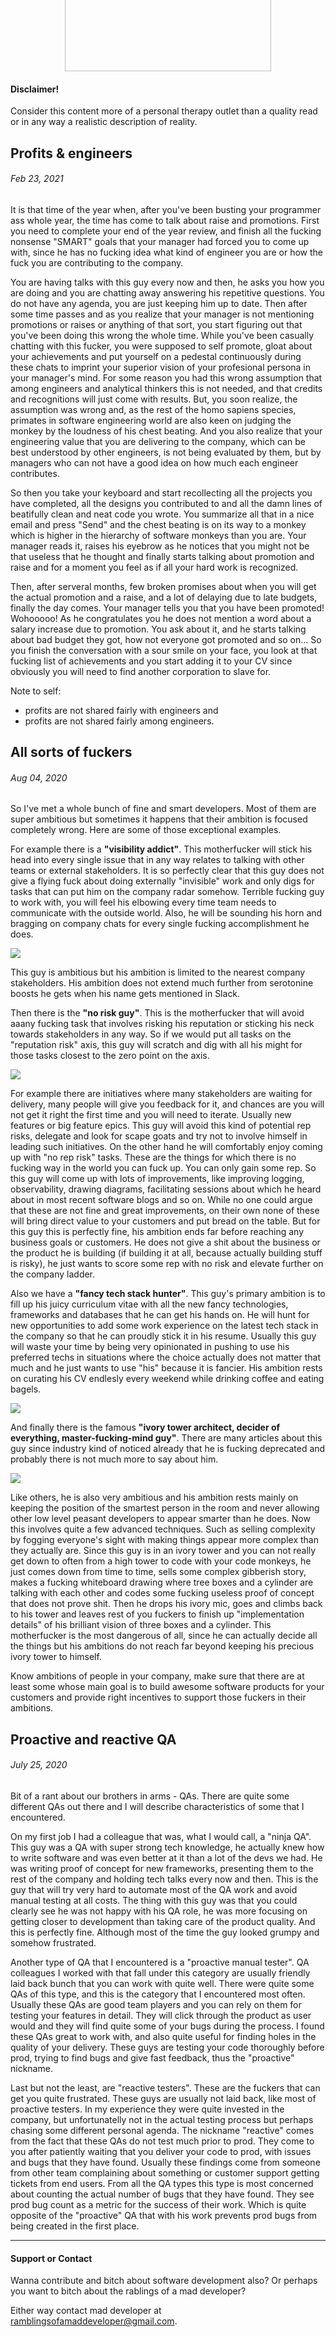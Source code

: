 <script async src="https://www.googletagmanager.com/gtag/js?id=G-KHJXLNRRT3"></script>
<script>
  window.dataLayer = window.dataLayer || [];
  function gtag(){dataLayer.push(arguments);}
  gtag('js', new Date());

  gtag('config', 'G-KHJXLNRRT3');
</script>

<img
	src="mad_developer.png"
	width="330"
	height="190"
	style="margin-top: -10em; display: block; margin-left :auto; margin-right: auto; box-shadow: none;"/>

#### Disclaimer!
Consider this content more of a personal therapy outlet than a quality read or in any way a realistic description of
reality.

## Profits & engineers
###### Feb 23, 2021

It is that time of the year when, after you've been busting your programmer ass whole year, the time has come to talk about raise and promotions. First you need to complete your end of the year review, and finish all the fucking nonsense "SMART" goals that your manager had forced you to come up with, since he has no fucking idea what kind of engineer you are or how the fuck you are contributing to the company.

You are having talks with this guy every now and then, he asks you how you are doing and you are chatting away answering his repetitive questions. You do not have any agenda, you are just keeping him up to date. Then after some time passes and as you realize that your manager is not mentioning promotions or raises or anything of that sort, you start figuring out that you've been doing this wrong the whole time. While you've been casually chatting with this fucker, you were supposed to self promote, gloat about your achievements and put yourself on a pedestal continuously during these chats to imprint your superior vision of your profesional persona in your manager's mind. For some reason you had this wrong assumption that among engineers and analytical thinkers this is not needed, and that credits and recognitions will just come with results. But, you soon realize, the assumption was wrong and, as the rest of the homo sapiens species, primates in software engineering world are also keen on judging the monkey by the loudness of his chest beating. And you also realize that your engineering value that you are delivering to the company, which can be best understood by other engineers, is not being evaluated by them, but by managers who can not have a good idea on how much each engineer contributes.

So then you take your keyboard and start recollecting all the projects you have completed, all the designs you contributed to and all the damn lines of beatifully clean and neat code you wrote. You summarize all that in a nice email and press "Send" and the chest beating is on its way to a monkey which is higher in the hierarchy of software monkeys than you are. Your manager reads it, raises his eyebrow as he notices that you might not be that useless that he thought and finally starts talking about promotion and raise and for a moment you feel as if all your hard work is recognized.

Then, after serveral months, few broken promises about when you will get the actual promotion and a raise, and a lot of delaying due to late budgets, finally the day comes. Your manager tells you that you have been promoted! Wohooooo!
As he congratulates you he does not mention a word about a salary increase due to promotion.
You ask about it, and he starts talking about bad budget they got, how not everyone got promoted and so on...
So you finish the conversation with a sour smile on your face, you look at that fucking list of achievements and you start adding it to your CV since obviously you will need to find another corporation to slave for.

Note to self:
 * profits are not shared fairly with engineers and
 * profits are not shared fairly among engineers.


## All sorts of fuckers
###### Aug 04, 2020

So I've met a whole bunch of fine and smart developers.
Most of them are super ambitious but sometimes it happens that their ambition is focused completely wrong.
Here are some of those exceptional examples.

For example there is a **"visibility addict"**.
This motherfucker will stick his head into every single issue that in any way relates to talking with other teams or external stakeholders. It is so perfectly clear that this guy does not give a flying fuck about doing externally "invisible" work and only digs for tasks that can put him on the company radar somehow.
Terrible fucking guy to work with, you will feel his elbowing every time team needs to communicate with the outside world. Also, he will be sounding his horn and bragging on company chats for every single fucking accomplishment he does.

<img
	src="visibility_addict.svg"
	style="display: block; margin-left :auto; margin-right: auto; box-shadow: none;"/>

This guy is ambitious but his ambition is limited to the nearest company stakeholders. His ambition does not extend much further from serotonine boosts he gets when his name gets mentioned in Slack.

Then there is the **"no risk guy"**.
This is the motherfucker that will avoid aaany fucking task that involves risking his reputation or sticking his neck towards stakeholders in any way. So if we would put all tasks on the "reputation risk" axis, this guy will scratch and dig with all his might for those tasks closest to the zero point on the axis.

<img
	src="no_risk_fucker.svg"
	style="display: block; margin-left :auto; margin-right: auto; box-shadow: none;"/>

For example there are initiatives where many stakeholders are waiting for delivery, many people will give you feedback for it, and chances are you will not get it right the first time and you will need to iterate. Usually new features or big feature epics. This guy will avoid this kind of potential rep risks, delegate and look for scape goats and try not to involve himself in leading such initiatives. On the other hand he will comfortably enjoy coming up with "no rep risk" tasks. These are the things for which there is no fucking way in the world you can fuck up. You can only gain some rep. So this guy will come up with lots of improvements, like improving logging, observability, drawing diagrams, facilitating sessions about which he heard about in most recent software blogs and so on. While no one could argue that these are not fine and great improvements, on their own none of these will bring direct value to your customers and put bread on the table. But for this guy this is perfectly fine, his ambition ends far before reaching any business goals or customers. He does not give a shit about the business or the product he is building (if building it at all, because actually building stuff is risky), he just wants to score some rep with no risk and elevate further on the company ladder.

Also we have a **"fancy tech stack hunter"**.
This guy's primary ambition is to fill up his juicy curriculum vitae with all the new fancy technologies, frameworks and databases that he can get his hands on.
He will hunt for new opportunities to add some work experience on the latest tech stack in the company so that he can proudly stick it in his resume. Usually this guy will waste your time by being very opinionated in pushing to use his preferred techs in situations where the choice actually does not matter that much and he just wants to use "his" because it is fancier. His ambition rests on curating his CV endlesly every weekend while drinking coffee and eating bagels.

<img
	src="cv_curator.svg"
	style="display: block; margin-left :auto; margin-right: auto; box-shadow: none;"/>

And finally there is the famous **"ivory tower architect, decider of everything, master-fucking-mind guy"**.
There are many articles about this guy since industry kind of noticed already that he is fucking deprecated and probably there is not much more to say about him.

<img
	src="ivory_tower.svg"
	style="display: block; margin-left :auto; margin-right: auto; box-shadow: none;"/>

Like others, he is also very ambitious and his ambition rests mainly on keeping the position of the smartest person in the room and never allowing other low level peasant developers to appear smarter than he does. Now this involves quite a few advanced techniques. Such as selling complexity by fogging everyone's sight with making things appear more complex than they actually are. Since this guy is in an ivory tower and you can not really get down to often from a high tower to code with your code monkeys, he just comes down from time to time, sells some complex gibberish story, makes a fucking whiteboard drawing where tree boxes and a cylinder are talking with each other and codes some fucking useless proof of concept that does not prove shit. Then he drops his ivory mic, goes and climbs back to his tower and leaves rest of you fuckers to finish up "implementation details" of his brilliant vision of three boxes and a cylinder. This motherfucker is the most dangerous of all, since he can actually decide all the things but his ambitions do not reach far beyond keeping his precious ivory tower to himself.

Know ambitions of people in your company, make sure that there are at least some whose main goal is to build awesome software products for your customers and provide right incentives to support those fuckers in their ambitions.

## Proactive and reactive QA
###### July 25, 2020

Bit of a rant about our brothers in arms - QAs. 
There are quite some different QAs out there and I will describe characteristics of some that I encountered.

On my first job I had a colleague that was, what I would call, a "ninja QA". This guy was a QA with super strong tech knowledge, he actually knew how to write software and was even better at it than a lot of the devs we had.
He was writing proof of concept for new frameworks, presenting them to the rest of the company and holding tech talks every now and then. This is the guy that will try very hard to automate most of the QA work and avoid manual testing at all costs. The thing with this guy was that you could clearly see he was not happy with his QA role, he was more focusing on getting closer to development than taking care of the product quality. And this is perfectly fine. Although most of the time the guy looked grumpy and somehow frustrated.

Another type of QA that I encountered is a "proactive manual tester". QA colleagues I worked with that fall under this category are usually friendly laid back bunch that you can work with quite well. There were quite some QAs of this type, and this is the category that I encountered most often. Usually these QAs are good team players and you can rely on them for testing your features in detail. They will click through the product as user would and they will find quite some of your bugs during the process. I found these QAs great to work with, and also quite useful for finding holes in the quality of your delivery. These guys are testing your code thoroughly before prod, trying to find bugs and give fast feedback, thus the "proactive" nickname.

Last but not the least, are "reactive testers". These are the fuckers that can get you quite frustrated. These guys are usually not laid back, like most of proactive testers. In my experience they were quite invested in the company, but unfortunatelly not in the actual testing process but perhaps chasing some different personal agenda. The nickname "reactive" comes from the fact that these QAs do not test much prior to prod. They come to you after patiently waiting that you deliver your code to prod, with issues and bugs that they have found. Usually these findings come from someone from other team complaining about something or customer support getting tickets from end users. From all the QA types this type is most concerned about counting the actual number of bugs that they have found. They see prod bug count as a metric for the success of their work. Which is quite opposite of the "proactive" QA that with his work prevents prod bugs from being created in the first place.

---

#### Support or Contact

Wanna contribute and bitch about software development also? Or perhaps you want to bitch about the rablings of a mad developer?

Either way contact mad developer at <a href="mailto:ramblingsofamaddeveloper@gmail.com">ramblingsofamaddeveloper@gmail.com</a>.
